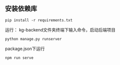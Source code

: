 ## 安装依赖库
```shell
pip install -r requirements.txt
```

运行：
kg-backend文件夹终端下输入命令，启动后端项目
```shell
python manage.py runserver
```

package.json下运行
```shell
npm run serve
```
